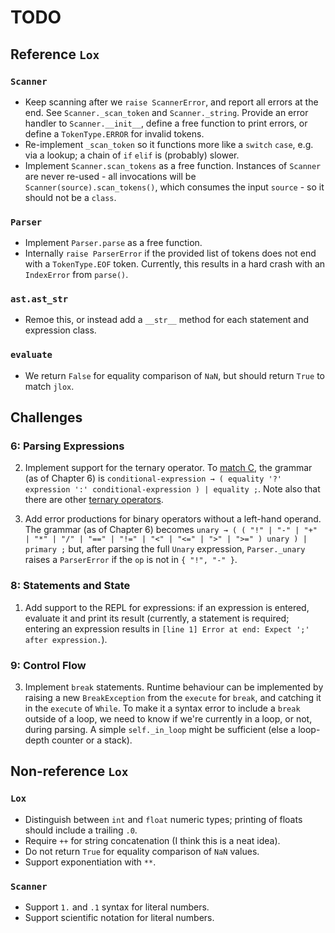 # TODO

## Reference `Lox`

### `Scanner`

- Keep scanning after we `raise ScannerError`, and report all errors at the end.
  See `Scanner._scan_token` and `Scanner._string`.
  Provide an error handler to `Scanner.__init__`, define a free function to print errors, or define a `TokenType.ERROR` for invalid tokens.
- Re-implement `_scan_token` so it functions more like a `switch` `case`, e.g. via a lookup; a chain of `if` `elif` is (probably) slower.
- Implement `Scanner.scan_tokens` as a free function.
  Instances of `Scanner` are never re-used - all invocations will be `Scanner(source).scan_tokens()`, which consumes the input `source` - so it should not be a `class`.

### `Parser`

- Implement `Parser.parse` as a free function.
- Internally `raise ParserError` if the provided list of tokens does not end with a `TokenType.EOF` token.
  Currently, this results in a hard crash with an `IndexError` from `parse()`.

### `ast.ast_str`

- Remoe this, or instead add a `__str__` method for each statement and expression class.

### `evaluate`

- We return `False` for equality comparison of `NaN`, but should return `True` to match `jlox`.

## Challenges

### 6: Parsing Expressions

2. Implement support for the ternary operator.
   To [match C](https://en.cppreference.com/w/cpp/language/operator_precedence), the grammar (as of Chapter 6) is `conditional-expression → ( equality '?' expression ':' conditional-expression ) | equality ;`.
   Note also that there are other [ternary operators](https://en.wikipedia.org/wiki/Ternary_operation).

3. Add error productions for binary operators without a left-hand operand.
   The grammar (as of Chapter 6) becomes `unary → ( ( "!" | "-" | "+" | "*" | "/" | "==" | "!=" | "<" | "<=" | ">" | ">=" ) unary ) | primary ;` but, after parsing the full `Unary` expression, `Parser._unary` raises a `ParserError` if the `op` is not in `{ "!", "-" }`.

### 8: Statements and State

1. Add support to the REPL for expressions: if an expression is entered, evaluate it and print its result (currently, a statement is required; entering an expression results in `[line 1] Error at end: Expect ';' after expression.`).

### 9: Control Flow

3. Implement `break` statements.
Runtime behaviour can be implemented by raising a new `BreakException` from the `execute` for `break`, and catching it in the `execute` of `While`.
To make it a syntax error to include a `break` outside of a loop, we need to know if we're currently in a loop, or not, during parsing.
A simple `self._in_loop` might be sufficient (else a loop-depth counter or a stack).

## Non-reference `Lox`

### `Lox`

- Distinguish between `int` and `float` numeric types; printing of floats should include a trailing `.0`.
- Require `++` for string concatenation (I think this is a neat idea).
- Do not return `True` for equality comparison of `NaN` values.
- Support exponentiation with `**`.

### `Scanner`

- Support `1.` and `.1` syntax for literal numbers.
- Support scientific notation for literal numbers.
